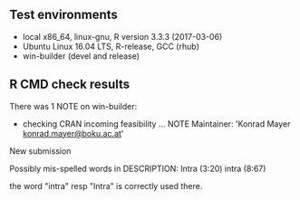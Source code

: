 ## Test environments
* local x86_64, linux-gnu, R version 3.3.3 (2017-03-06)
* Ubuntu Linux 16.04 LTS, R-release, GCC (rhub)
* win-builder (devel and release)

## R CMD check results

There was 1 NOTE on win-builder:

* checking CRAN incoming feasibility ... NOTE
Maintainer: 'Konrad Mayer <konrad.mayer@boku.ac.at>'

New submission

Possibly mis-spelled words in DESCRIPTION:
  Intra (3:20)
  intra (8:67)
  
  the word "intra" resp "Intra" is correctly used there.
  
